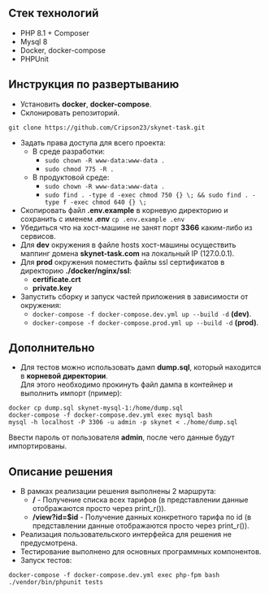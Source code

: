 ## Стек технологий
- PHP 8.1 + Composer
- Mysql 8
- Docker, docker-compose
- PHPUnit

## Инструкция по развертыванию
- Установить **docker**, **docker-compose**.
- Склонировать репозиторий.
```
git clone https://github.com/Cripson23/skynet-task.git
```
- Задать права доступа для всего проекта:
    - В среде разработки:
        - ```sudo chown -R www-data:www-data .```
        - ```sudo chmod 775 -R .```
    - В продуктовой среде:
        - ```sudo chown -R www-data:www-data .```
        - ```sudo find . -type d -exec chmod 750 {} \; && sudo find . -type f -exec chmod 640 {} \;```
- Скопировать файл **.env.example** в корневую директорию и сохранить с именем **.env** ```cp .env.example .env```
- Убедиться что на хост-машине не занят порт **3366** каким-либо из сервисов.
- Для **dev** окружения в файле hosts хост-машины осуществить маппинг домена **skynet-task.com** на локальный IP (127.0.0.1).
- Для **prod** окружения поместить файлы ssl сертификатов в директорию **./docker/nginx/ssl**:
    - **certificate.crt**
    - **private.key**
- Запустить сборку и запуск частей приложения в зависимости от окружения:
    - ```docker-compose -f docker-compose.dev.yml up --build -d``` **(dev)**.
    - ```docker-compose -f docker-compose.prod.yml up --build -d``` **(prod)**.

## Дополнительно
- Для тестов можно использовать дамп **dump.sql**, который находится в **корневой директории**.   
  Для этого необходимо прокинуть файл дампа в контейнер и выполнить импорт (пример):
```
docker cp dump.sql skynet-mysql-1:/home/dump.sql
docker-compose -f docker-compose.dev.yml exec mysql bash
mysql -h localhost -P 3306 -u admin -p skynet < ./home/dump.sql
```
Ввести пароль от пользователя **admin**, после чего данные будут импортированы.

## Описание решения
- В рамках реализации решения выполнены 2 маршрута:
    - **/** - Получение списка всех тарифов (в представлении данные отображаются просто через print_r()).
    - **/view?id=$id** - Получение данных конкретного тарифа по id (в представлении данные отображаются просто через print_r()).
- Реализация пользовательского интерфейса для решения не предусмотрена.
- Тестирование выполнено для основных программных компонентов.
- Запуск тестов:
```
docker-compose -f docker-compose.dev.yml exec php-fpm bash
./vendor/bin/phpunit tests
```
